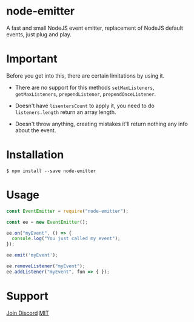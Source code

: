 # node-emitter
A fast and small NodeJS event emitter, replacement of NodeJS default events, just plug and play.

# Important
Before you get into this, there are certain limitations by using it.

- There are no support for this methods `setMaxListeners`, `getMaxListeners`, `prependListener`, `prependOnceListener`.

- Doesn't have `lisentersCount` to apply it, you need to do `listeners.length` return an array length.

- Doesn't throw anything, creating mistakes it'll return nothing any info about the event.

# Installation

`$ npm install --save node-emitter`

# Usage

```js
const EventEmitter = require("node-emitter");

const ee = new EventEmitter();

ee.on("myEvent", () => {
  console.log("You just called my event");
});

ee.emit('myEvent');

ee.removeListener("myEvent");
ee.addListener("myEvent", fun => { });
```

# Support
[Join Discord](https://discord.gg/UrAFxHnXN3)
[MIT](https://github.com/dragonfirefox/node-emitter/blob/main/LICENSE)
